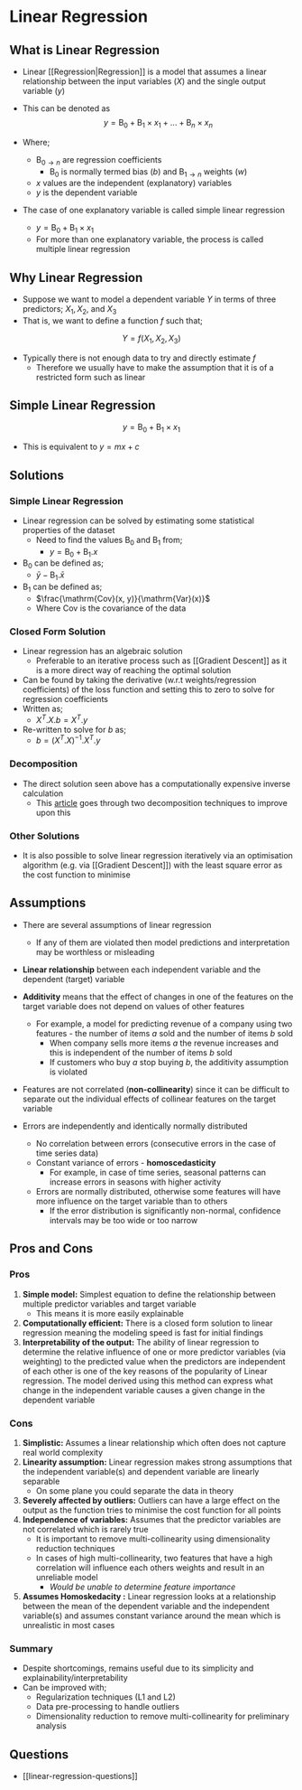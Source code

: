 # Linear Regression

## What is Linear Regression
- Linear [[Regression|Regression]] is a model that assumes a linear relationship between the input variables ($X$) and the single output variable ($y$)

- This can be denoted as
$$
y = \text{B}_0 + \text{B}_1 \times x_1 + \text{...} + \text{B}_n \times x_n
$$
- Where;
	- $\text{B}_{0\rightarrow n}$ are regression coefficients
		- $\text{B}_0$ is normally termed bias ($b$) and $\text{B}_{1\rightarrow n}$ weights ($w$)
	- $x$ values are the independent (explanatory) variables
	- $y$ is the dependent variable

- The case of one explanatory variable is called simple linear regression
	- $y = \text{B}_0 + \text{B}_1 \times x_1$
	- For more than one explanatory variable, the process is called multiple linear regression

## Why Linear Regression
- Suppose we want to model a dependent variable $Y$ in terms of three predictors; $X_1, X_2,$ and $X_3$
- That is, we want to define a function $f$ such that;

$$Y = f(X_1, X_2, X_3)$$

- Typically there is not enough data to try and directly estimate $f$
	- Therefore we usually have to make the assumption that it is of a restricted form such as linear

## Simple Linear Regression
$$
y = \text{B}_0 + \text{B}_1 \times x_1
$$
- This is equivalent to $y = mx + c$

## Solutions

### Simple Linear Regression
- Linear regression can be solved by estimating some statistical properties of the dataset
	- Need to find the values $\text{B}_0$ and $\text{B}_1$ from;
		- $y = \text{B}_0 + \text{B}_1 . x$
- $\text{B}_0$ can be defined as;
	- $\bar{y} - \text{B}_1 . \bar{x}$
- $\text{B}_1$ can be defined as;
	- $\frac{\mathrm{Cov}(x, y)}{\mathrm{Var}(x)}$
	- Where $\mathrm{Cov}$ is the covariance of the data

### Closed Form Solution
- Linear regression has an algebraic solution
	- Preferable to an iterative process such as [[Gradient Descent]] as it is a more direct way of reaching the optimal solution
- Can be found by taking the derivative (w.r.t weights/regression coefficients) of the loss function and setting this to zero to solve for regression coefficients
- Written as;
	- $X^T . X . b = X^T . y$
- Re-written to solve for $b$ as;
	- $b = (X^T . X)^{-1} . X^T . y$

### Decomposition
- The direct solution seen above has a computationally expensive inverse calculation
	- This [article]([https://machinelearningmastery.com/solve-linear-regression-using-linear-algebra/) goes through two decomposition techniques to improve upon this

### Other Solutions
- It is also possible to solve linear regression iteratively via an optimisation algorithm (e.g. via [[Gradient Descent]]) with the least square error as the cost function to minimise

## Assumptions
- There are several assumptions of linear regression
	- If any of them are violated then model predictions and interpretation may be worthless or misleading

-  **Linear relationship** between each independent variable and the dependent (target) variable
- **Additivity** means that the effect of changes in one of the features on the target variable does not depend on values of other features
	- For example, a model for predicting revenue of a company using two features - the number of items _a_ sold and the number of items _b_ sold
		- When company sells more items _a_ the revenue increases and this is independent of the number of items _b_ sold
		- If customers who buy _a_ stop buying _b_, the additivity assumption is violated
- Features are not correlated (**non-collinearity**) since it can be difficult to separate out the individual effects of collinear features on the target variable
- Errors are independently and identically normally distributed
	- No correlation between errors (consecutive errors in the case of time series data)
	- Constant variance of errors - **homoscedasticity**
		- For example, in case of time series, seasonal patterns can increase errors in seasons with higher activity
    * Errors are normally distributed, otherwise some features will have more influence on the target variable than to others
	    * If the error distribution is significantly non-normal, confidence intervals may be too wide or too narrow

## Pros and Cons

### Pros
1. **Simple model:** Simplest equation to define the relationship between multiple predictor variables and target variable
	- This means it is more easily explainable
2. **Computationally efficient:** There is a closed form solution to linear regression meaning the modeling speed is fast for initial findings
3. **Interpretability of the output:** The ability of linear regression to determine the relative influence of one or more predictor variables (via weighting) to the predicted value when the predictors are independent of each other is one of the key reasons of the popularity of Linear regression. The model derived using this method can express what change in the independent variable causes a given change in the dependent variable

### Cons
1. **Simplistic:** Assumes a linear relationship which often does not capture real world complexity
2. **Linearity assumption:** Linear regression makes strong assumptions that the independent variable(s) and dependent variable are linearly separable
	- On some plane you could separate the data in theory
3. **Severely affected by outliers:** Outliers can have a large effect on the output as the function tries to minimise the cost function for all points
4. **Independence of variables:** Assumes that the predictor variables are not correlated which is rarely true
	- It is important to remove multi-collinearity using dimensionality reduction techniques
	- In cases of high multi-collinearity, two features that have a high correlation will influence each others weights and result in an unreliable model
		- *Would be unable to determine feature importance*
1. **Assumes Homoskedacity :** Linear regression looks at a relationship between the mean of the dependent variable and the independent variable(s) and assumes constant variance around the mean which is unrealistic in most cases

### Summary
- Despite shortcomings, remains useful due to its simplicity and explainability/interpretability
- Can be improved with;
	- Regularization techniques (L1 and L2)
	- Data pre-processing to handle outliers
	- Dimensionality reduction to remove multi-collinearity for preliminary analysis

## Questions
- [[linear-regression-questions]]